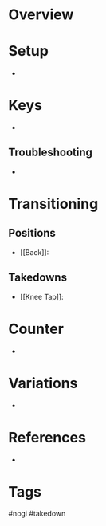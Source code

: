 # Overview
# Setup
- 
# Keys
- 
## Troubleshooting
- 
# Transitioning
## Positions
- [[Back]]:
## Takedowns
- [[Knee Tap]]:
# Counter
- 
# Variations
- 
# References
- 
# Tags
#nogi #takedown 